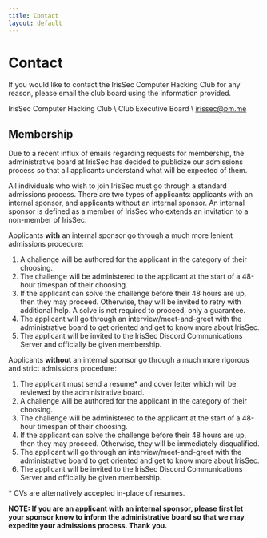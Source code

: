 ```yaml
---
title: Contact
layout: default
---
```


# Contact

If you would like to contact the IrisSec Computer Hacking Club for any reason, please email the club board using the information provided.

IrisSec Computer Hacking Club \\
Club Executive Board \\
[irissec@pm.me](mailto:irissec@pm.me)

## Membership

Due to a recent influx of emails regarding requests for membership, the administrative board at IrisSec has decided to publicize our admissions process so that all applicants understand what will be expected of them.

All individuals who wish to join IrisSec must go through a standard admissions process. There are two types of applicants: applicants with an internal sponsor, and applicants without an internal sponsor. An internal sponsor is defined as a member of IrisSec who extends an invitation to a non-member of IrisSec.

Applicants **with** an internal sponsor go through a much more lenient admissions procedure:

1. A challenge will be authored for the applicant in the category of their choosing.
2. The challenge will be administered to the applicant at the start of a 48-hour timespan of their choosing.
3. If the applicant can solve the challenge before their 48 hours are up, then they may proceed. Otherwise, they will be invited to retry with additional help. A solve is not required to proceed, only a guarantee.
4. The applicant will go through an interview/meet-and-greet with the administrative board to get oriented and get to know more about IrisSec.
5. The applicant will be invited to the IrisSec Discord Communications Server and officially be given membership.

Applicants **without** an internal sponsor go through a much more rigorous and strict admissions procedure:

1. The applicant must send a resume\* and cover letter which will be reviewed by the administrative board.
2. A challenge will be authored for the applicant in the category of their choosing.
3. The challenge will be administered to the applicant at the start of a 48-hour timespan of their choosing.
4. If the applicant can solve the challenge before their 48 hours are up, then they may proceed. Otherwise, they will be immediately disqualified.
5. The applicant will go through an interview/meet-and-greet with the administrative board to get oriented and get to know more about IrisSec.
6. The applicant will be invited to the IrisSec Discord Communications Server and officially be given membership.

\* CVs are alternatively accepted in-place of resumes.

**NOTE: If you are an applicant with an internal sponsor, please first let your sponsor know to inform the administrative board so that we may expedite your admissions process. Thank you.**
